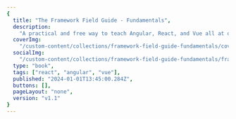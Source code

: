 ```yaml
---
{
  title: "The Framework Field Guide - Fundamentals",
  description:
    "A practical and free way to teach Angular, React, and Vue all at once, so you can choose the right tool for the job and learn the underlying concepts in depth.",
  coverImg:
    "/custom-content/collections/framework-field-guide-fundamentals/cover.png",
  socialImg:
    "/custom-content/collections/framework-field-guide-fundamentals/framework_field_guide_fundamentals_social.png",
  type: "book",
  tags: ["react", "angular", "vue"],
  published: "2024-01-01T13:45:00.284Z",
  buttons: [],
  pageLayout: "none",
  version: "v1.1"
}
---
```

